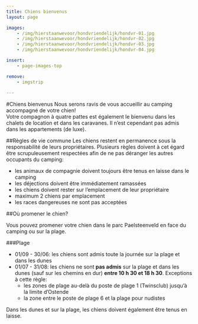```yaml
---
title: Chiens bienvenus
layout: page

images:
    - /img/hierstaanwevoor/hondvriendelijk/hondvr-01.jpg
    - /img/hierstaanwevoor/hondvriendelijk/hondvr-02.jpg
    - /img/hierstaanwevoor/hondvriendelijk/hondvr-03.jpg
    - /img/hierstaanwevoor/hondvriendelijk/hondvr-04.jpg

insert:
    - page-images-top

remove:
    - imgstrip
    
---
```


#Chiens bienvenus
Nous serons ravis de vous accueillir au camping accompagné de votre chien!<br>
Votre compagnon à quatre pattes est également le bienvenu dans les chalets de location et dans les caravanes. Il n’est cependant pas admis dans les appartements (de luxe).<br>


##Règles de vie commune 
Les chiens restent en permanence sous la responsabilité de leurs propriétaires. Plusieurs règles doivent à cet égard être scrupuleusement respectées afin de ne pas déranger les autres occupants du camping:

- les animaux de compagnie doivent toujours être tenus en laisse dans le camping
- les déjections doivent être immédiatement ramassées
- les chiens doivent rester sur l’emplacement de leur propriétaire
- maximum 2 chiens par emplacement
- les races dangereuses ne sont pas acceptées
 
##Où promener le chien?

Vous pouvez promener votre chien dans le parc Paelsteenveld en face du camping ou sur la plage.  

###Plage

- 01/09 - 30/06: les chiens sont admis toute la journée sur la plage et dans les dunes
- 01/07 - 31/08: les chiens ne sont **pas admis** sur la plage et dans les dunes (sauf sur les chemins en dur) **entre 10 h 30 et 18 h 30**. Exceptions à cette règle:    
    - les zones de plage au-delà du poste de plage 1 (Twinsclub) jusqu’à la limite d’Ostende
    - la zone entre le poste de plage 6 et la plage pour nudistes 

Dans les dunes et sur la plage, les chiens doivent également être tenus en laisse.
